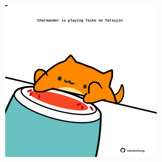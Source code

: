 <!-- built at 22/02/2024, 05:00:38 UTC -->
<p align="center">
  <img width="500" height="500" src="./ReadmeImage.svg">
</p>
